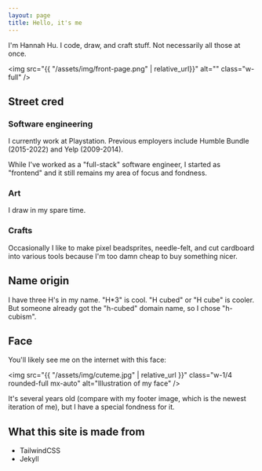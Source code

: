 ```yaml
---
layout: page
title: Hello, it's me
---
```

I'm Hannah Hu. I code, draw, and craft stuff. Not necessarily all those at once.

<img src="{{ "/assets/img/front-page.png" | relative_url}}" alt="" class="w-full" />

## Street cred

### Software engineering
I currently work at Playstation. Previous employers include Humble Bundle (2015-2022) and Yelp (2009-2014).

While I've worked as a "full-stack" software engineer, I started as "frontend" and it still remains my area of focus and fondness.

### Art
I draw in my spare time.

### Crafts
Occasionally I like to make pixel beadsprites, needle-felt, and cut cardboard into various tools because I'm too damn cheap to buy something nicer.

## Name origin
I have three H's in my name. "H*3" is cool. "H cubed" or "H cube" is cooler. But someone already got the "h-cubed" domain name, so I chose "h-cubism".

## Face
You'll likely see me on the internet with this face:

<img src="{{ "/assets/img/cuteme.jpg" | relative_url }}" class="w-1/4 rounded-full mx-auto" alt="Illustration of my face" />

It's several years old (compare with my footer image, which is the newest iteration of me), but I have a special fondness for it.

## What this site is made from
* TailwindCSS
* Jekyll
